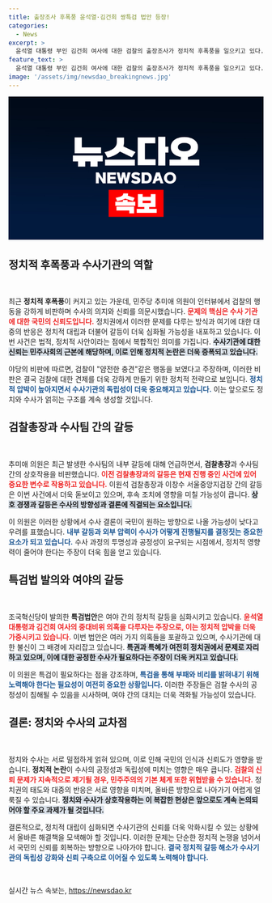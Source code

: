 ```yaml
---
title: 출장조사 후폭풍 윤석열·김건희 쌍특검 법안 등장!
categories:
  - News
excerpt: >
  윤석열 대통령 부인 김건희 여사에 대한 검찰의 출장조사가 정치적 후폭풍을 일으키고 있다. 민주당과 조국혁신당은 특검법 발의를 통해 진상 규명을 촉구하며, 누리꾼들의 뜨거운 관심을 받고 있다.
feature_text: >
  윤석열 대통령 부인 김건희 여사에 대한 검찰의 출장조사가 정치적 후폭풍을 일으키고 있다. 민주당과 조국혁신당은 특검법 발의를 통해 진상 규명을 촉구하며, 누리꾼들의 뜨거운 관심을 받고 있다.
image: '/assets/img/newsdao_breakingnews.jpg'
---
```


<p><img src="/assets/img/newsdao_breakingnews.jpg" alt="firstkoreanews 속보" /></p>

<h2 data-ke-size="size26">정치적 후폭풍과 수사기관의 역할</h2>

<p data-ke-size="size16">&nbsp;</p>

<p>최근 <b>정치적 후폭풍</b>이 커지고 있는 가운데, 민주당 추미애 의원이 인터뷰에서 검찰의 행동을 강하게 비판하며 수사의 의지와 신뢰를 의문시했습니다. <b><span style="color: #ee2323;">문제의 핵심은 수사 기관에 대한 국민의 신뢰도입니다.</span></b> 정치권에서 이러한 문제를 다루는 방식과 여기에 대한 대중의 반응은 정치적 대립과 더불어 갈등이 더욱 심화될 가능성을 내포하고 있습니다. 이번 사건은 법적, 정치적 사안이라는 점에서 복합적인 의미를 가집니다. <b><span style="background-color: #21538527;">수사기관에 대한 신뢰는 민주사회의 근본에 해당하며, 이로 인해 정치적 논란은 더욱 증폭되고 있습니다.</span></b> </p>

<p>야당의 비판에 따르면, 검찰이 "얌전한 충견"같은 행동을 보였다고 주장하며, 이러한 비판은 결국 검찰에 대한 견제를 더욱 강하게 만들기 위한 정치적 전략으로 보입니다. <b><span style="color: #1a5490;">정치적 압박이 높아지면서 수사기관의 독립성이 더욱 중요해지고 있습니다.</span></b> 이는 앞으로도 정치와 수사가 얽히는 구조를 계속 생성할 것입니다.</p>

<h2 data-ke-size="size26">검찰총장과 수사팀 간의 갈등</h2>

<p data-ke-size="size16">&nbsp;</p>

<p>추미애 의원은 최근 발생한 수사팀의 내부 갈등에 대해 언급하면서, <b>검찰총장</b>과 수사팀 간의 상호작용을 비판했습니다. <b><span style="color: #ee2323;">이전 검찰총장과의 갈등은 현재 진행 중인 사건에 있어 중요한 변수로 작용하고 있습니다.</span></b> 이원석 검찰총장과 이창수 서울중앙지검장 간의 갈등은 이번 사건에서 더욱 돋보이고 있으며, 후속 조치에 영향을 미칠 가능성이 큽니다. <b><span style="background-color: #21538527;">상호 경쟁과 갈등은 수사의 방향성과 결론에 직결되는 요소입니다.</span></b> </p>

<p>이 의원은 이러한 상황에서 수사 결론이 국민이 원하는 방향으로 나올 가능성이 낮다고 우려를 표했습니다. <b><span style="color: #1a5490;">내부 갈등과 외부 압력이 수사가 어떻게 진행될지를 결정짓는 중요한 요소가 되고 있습니다.</span></b> 수사 과정의 투명성과 공정성이 요구되는 시점에서, 정치적 영향력이 줄어야 한다는 주장이 더욱 힘을 얻고 있습니다.</p>

<h2 data-ke-size="size26">특검법 발의와 여야의 갈등</h2>

<p data-ke-size="size16">&nbsp;</p>

<p>조국혁신당이 발의한 <b>특검법안</b>은 여야 간의 정치적 갈등을 심화시키고 있습니다. <b><span style="color: #ee2323;">윤석열 대통령과 김건희 여사의 중대비위 의혹을 다루자는 주장으로, 이는 정치적 압박을 더욱 가중시키고 있습니다.</span></b> 이번 법안은 여러 가지 의혹들을 포괄하고 있으며, 수사기관에 대한 불신이 그 배경에 자리잡고 있습니다. <b><span style="background-color: #21538527;">특권과 특혜가 여전히 정치권에서 문제로 자리하고 있으며, 이에 대한 공정한 수사가 필요하다는 주장이 더욱 커지고 있습니다.</span></b> </p>

<p>이 의원은 특검이 필요하다는 점을 강조하며, <b><span style="color: #1a5490;">특검을 통해 부패와 비리를 밝혀내기 위해 노력해야 한다는 필요성이 여전히 중요한 상황입니다.</span></b> 이러한 주장들은 검찰 수사의 공정성이 침해될 수 있음을 시사하며, 여야 간의 대치는 더욱 격화될 가능성이 있습니다.</p>

<h2 data-ke-size="size26">결론: 정치와 수사의 교차점</h2>

<p data-ke-size="size16">&nbsp;</p>

<p>정치와 수사는 서로 밀접하게 얽혀 있으며, 이로 인해 국민의 인식과 신뢰도가 영향을 받습니다. <b>정치적 논란</b>이 수사의 공정성과 독립성에 미치는 영향은 매우 큽니다. <b><span style="color: #ee2323;">검찰의 신뢰 문제가 지속적으로 제기될 경우, 민주주의의 기본 체계 또한 위협받을 수 있습니다.</span></b> 정치권의 태도와 대중의 반응은 서로 영향을 미치며, 올바른 방향으로 나아가기 어렵게 얼룩질 수 있습니다. <b><span style="background-color: #21538527;">정치와 수사가 상호작용하는 이 복잡한 현상은 앞으로도 계속 논의되어야 할 주요 과제가 될 것입니다.</span></b> </p>

<p>결론적으로, 정치적 대립이 심화되면 수사기관의 신뢰를 더욱 악화시킬 수 있는 상황에서 올바른 해결책을 모색해야 할 것입니다. 이러한 문제는 단순한 정치적 논쟁을 넘어서서 국민의 신뢰를 회복하는 방향으로 나아가야 합니다. <b><span style="color: #1a5490;">결국 정치적 갈등 해소가 수사기관의 독립성 강화와 신뢰 구축으로 이어질 수 있도록 노력해야 합니다.</span></b></p>

<p data-ke-size="size16">&nbsp;</p>
실시간 뉴스 속보는, <a href="https://newsdao.kr" rel="dofollow">https://newsdao.kr</a>



